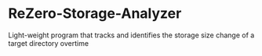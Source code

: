 # ReZero-Storage-Analyzer
Light-weight program that tracks and identifies the storage size change of a target directory overtime
